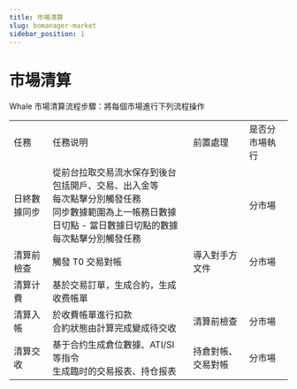 ```yaml
---
title: 市場清算
slug: bomanager-market
sidebar_position: 1
---
```



# 市場清算

Whale 市場清算流程步驟：將每個市場進行下列流程操作

|   |   |   |   |
|---|---|---|---|
|任務|任務说明|前置處理|是否分市場執行|
|日終數據同步|從前台拉取交易流水保存到後台<br/>包括開戶、交易、出入金等<br/>每次點擊分別觸發任務 <br/>同步數據範圍為上一帳務日數據日切點 - 當日數據日切點的數據<br/>每次點擊分別觸發任務||分市場|
|清算前檢查|觸發 T0 交易對帳|導入對手方文件|分市場|
|清算计費|基於交易訂單，生成合約，生成收费帳單|||
|清算入帳|於收費帳單進行扣款<br/>合約狀態由計算完成變成待交收|清算前檢查|分市場|
|清算交收|基于合约生成倉位數據、ATI/SI 等指令<br/>生成臨时的交易报表、持仓报表|持倉對帳、交易對帳|分市場|

